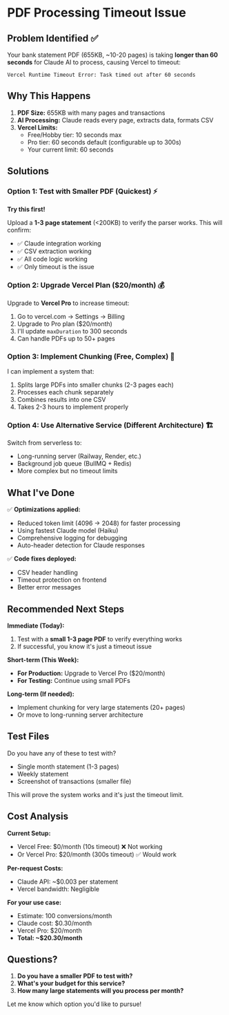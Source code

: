 # PDF Processing Timeout Issue

## Problem Identified ✅

Your bank statement PDF (655KB, ~10-20 pages) is taking **longer than 60 seconds** for Claude AI to process, causing Vercel to timeout:

```
Vercel Runtime Timeout Error: Task timed out after 60 seconds
```

## Why This Happens

1. **PDF Size:** 655KB with many pages and transactions
2. **AI Processing:** Claude reads every page, extracts data, formats CSV
3. **Vercel Limits:**
   - Free/Hobby tier: 10 seconds max
   - Pro tier: 60 seconds default (configurable up to 300s)
   - Your current limit: 60 seconds

## Solutions

### Option 1: Test with Smaller PDF (Quickest) ⚡
**Try this first!**

Upload a **1-3 page statement** (<200KB) to verify the parser works. This will confirm:
- ✅ Claude integration working
- ✅ CSV extraction working
- ✅ All code logic working
- ✅ Only timeout is the issue

### Option 2: Upgrade Vercel Plan ($20/month) 💰

Upgrade to **Vercel Pro** to increase timeout:
1. Go to vercel.com → Settings → Billing
2. Upgrade to Pro plan ($20/month)
3. I'll update `maxDuration` to 300 seconds
4. Can handle PDFs up to 50+ pages

### Option 3: Implement Chunking (Free, Complex) 🔧

I can implement a system that:
1. Splits large PDFs into smaller chunks (2-3 pages each)
2. Processes each chunk separately
3. Combines results into one CSV
4. Takes 2-3 hours to implement properly

### Option 4: Use Alternative Service (Different Architecture) 🏗️

Switch from serverless to:
- Long-running server (Railway, Render, etc.)
- Background job queue (BullMQ + Redis)
- More complex but no timeout limits

## What I've Done

✅ **Optimizations applied:**
- Reduced token limit (4096 → 2048) for faster processing
- Using fastest Claude model (Haiku)
- Comprehensive logging for debugging
- Auto-header detection for Claude responses

✅ **Code fixes deployed:**
- CSV header handling
- Timeout protection on frontend
- Better error messages

## Recommended Next Steps

**Immediate (Today):**
1. Test with a **small 1-3 page PDF** to verify everything works
2. If successful, you know it's just a timeout issue

**Short-term (This Week):**
- **For Production:** Upgrade to Vercel Pro ($20/month)
- **For Testing:** Continue using small PDFs

**Long-term (If needed):**
- Implement chunking for very large statements (20+ pages)
- Or move to long-running server architecture

## Test Files

Do you have any of these to test with?
- Single month statement (1-3 pages)
- Weekly statement
- Screenshot of transactions (smaller file)

This will prove the system works and it's just the timeout limit.

## Cost Analysis

**Current Setup:**
- Vercel Free: $0/month (10s timeout) ❌ Not working
- Or Vercel Pro: $20/month (300s timeout) ✅ Would work

**Per-request Costs:**
- Claude API: ~$0.003 per statement
- Vercel bandwidth: Negligible

**For your use case:**
- Estimate: 100 conversions/month
- Claude cost: $0.30/month
- Vercel Pro: $20/month
- **Total: ~$20.30/month**

## Questions?

1. **Do you have a smaller PDF to test with?**
2. **What's your budget for this service?**
3. **How many large statements will you process per month?**

Let me know which option you'd like to pursue!
